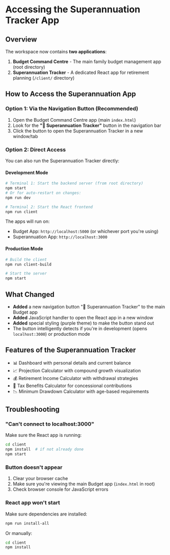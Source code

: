 # Accessing the Superannuation Tracker App

## Overview
The workspace now contains **two applications**:

1. **Budget Command Centre** - The main family budget management app (root directory)
2. **Superannuation Tracker** - A dedicated React app for retirement planning (`/client/` directory)

## How to Access the Superannuation App

### Option 1: Via the Navigation Button (Recommended)
1. Open the Budget Command Centre app (main `index.html`)
2. Look for the **"🏦 Superannuation Tracker"** button in the navigation bar
3. Click the button to open the Superannuation Tracker in a new window/tab

### Option 2: Direct Access
You can also run the Superannuation Tracker directly:

#### Development Mode
```bash
# Terminal 1: Start the backend server (from root directory)
npm start
# Or for auto-restart on changes:
npm run dev

# Terminal 2: Start the React frontend
npm run client
```

The apps will run on:
- Budget App: `http://localhost:5000` (or whichever port you're using)
- Superannuation App: `http://localhost:3000`

#### Production Mode
```bash
# Build the client
npm run client-build

# Start the server
npm start
```

## What Changed
- **Added** a new navigation button "🏦 Superannuation Tracker" to the main Budget app
- **Added** JavaScript handler to open the React app in a new window
- **Added** special styling (purple theme) to make the button stand out
- The button intelligently detects if you're in development (opens `localhost:3000`) or production mode

## Features of the Superannuation Tracker
- 📊 Dashboard with personal details and current balance
- 📈 Projection Calculator with compound growth visualization
- 💰 Retirement Income Calculator with withdrawal strategies
- 🧾 Tax Benefits Calculator for concessional contributions
- 📉 Minimum Drawdown Calculator with age-based requirements

## Troubleshooting

### "Can't connect to localhost:3000"
Make sure the React app is running:
```bash
cd client
npm install  # if not already done
npm start
```

### Button doesn't appear
1. Clear your browser cache
2. Make sure you're viewing the main Budget app (`index.html` in root)
3. Check browser console for JavaScript errors

### React app won't start
Make sure dependencies are installed:
```bash
npm run install-all
```

Or manually:
```bash
cd client
npm install
```
